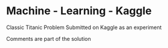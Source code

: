 # Machine - Learning - Kaggle
Classic Titanic Problem Submitted on Kaggle as an experiment


Comments are part of the solution
